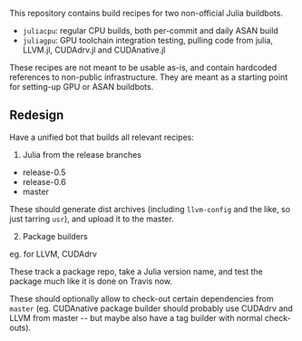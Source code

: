 This repository contains build recipes for two non-official Julia buildbots.
- `juliacpu`: regular CPU builds, both per-commit and daily ASAN build
- `juliagpu`: GPU toolchain integration testing, pulling code from julia, LLVM.jl,
   CUDAdrv.jl and CUDAnative.jl

These recipes are not meant to be usable as-is, and contain hardcoded references
to non-public infrastructure. They are meant as a starting point for setting-up
GPU or ASAN buildbots.


Redesign
--------

Have a unified bot that builds all relevant recipes:

1) Julia from the release branches
- release-0.5
- release-0.6
- master

These should generate dist archives (including `llvm-config` and the like, so just tarring
`usr`), and upload it to the master.


2) Package builders

eg. for LLVM, CUDAdrv

These track a package repo, take a Julia version name, and test the package much like it is
done on Travis now.

These should optionally allow to check-out certain dependencies from `master` (eg.
CUDAnative package builder should probably use CUDAdrv and LLVM from master -- but maybe
also have a tag builder with normal check-outs).